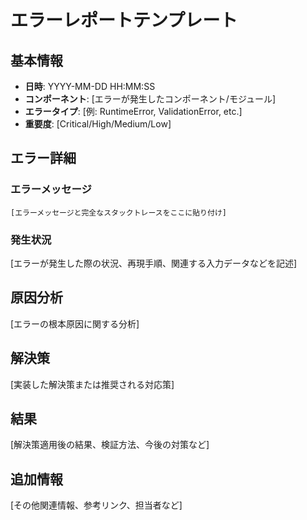 # エラーレポートテンプレート

## 基本情報

- **日時**: YYYY-MM-DD HH:MM:SS
- **コンポーネント**: [エラーが発生したコンポーネント/モジュール]
- **エラータイプ**: [例: RuntimeError, ValidationError, etc.]
- **重要度**: [Critical/High/Medium/Low]

## エラー詳細

### エラーメッセージ

```
[エラーメッセージと完全なスタックトレースをここに貼り付け]
```

### 発生状況

[エラーが発生した際の状況、再現手順、関連する入力データなどを記述]

## 原因分析

[エラーの根本原因に関する分析]

## 解決策

[実装した解決策または推奨される対応策]

## 結果

[解決策適用後の結果、検証方法、今後の対策など]

## 追加情報

[その他関連情報、参考リンク、担当者など]
